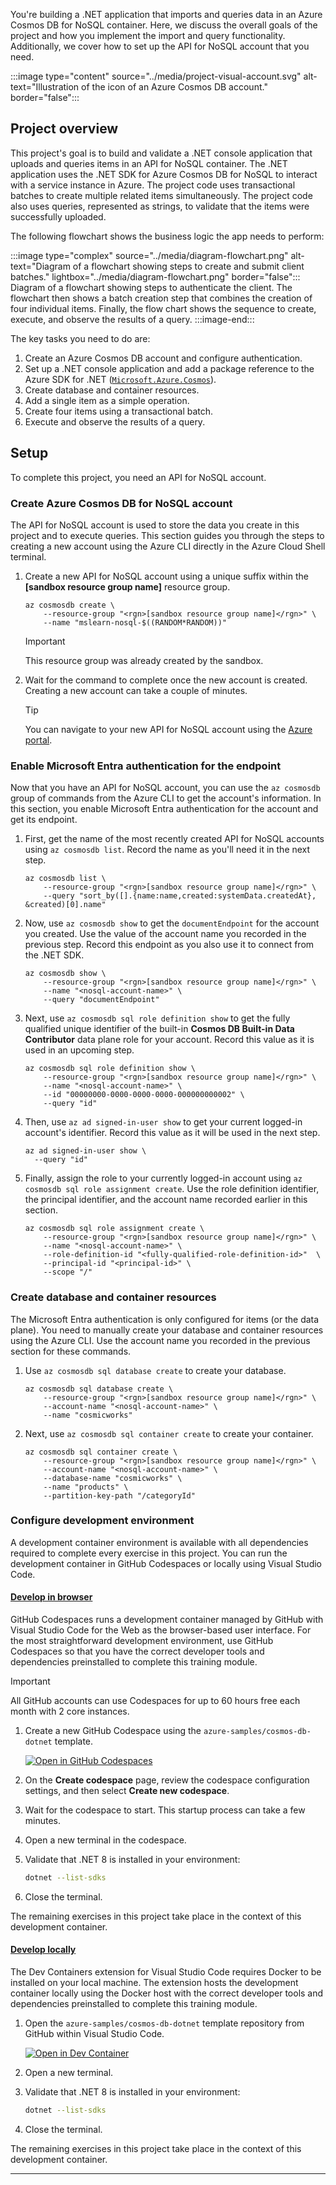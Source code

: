 You're building a .NET application that imports and queries data in an Azure Cosmos DB for NoSQL container. Here, we discuss the overall goals of the project and how you implement the import and query functionality. Additionally, we cover how to set up the API for NoSQL account that you need.

:::image type="content" source="../media/project-visual-account.svg" alt-text="Illustration of the icon of an Azure Cosmos DB account." border="false":::

## Project overview

This project's goal is to build and validate a .NET console application that uploads and queries items in an API for NoSQL container. The .NET application uses the .NET SDK for Azure Cosmos DB for NoSQL to interact with a service instance in Azure. The project code uses transactional batches to create multiple related items simultaneously. The project code also uses queries, represented as strings, to validate that the items were successfully uploaded.

The following flowchart shows the business logic the app needs to perform:

:::image type="complex" source="../media/diagram-flowchart.png" alt-text="Diagram of a flowchart showing steps to create and submit client batches." lightbox="../media/diagram-flowchart.png" border="false":::
Diagram of a flowchart showing steps to authenticate the client. The flowchart then shows a batch creation step that combines the creation of four individual items. Finally, the flow chart shows the sequence to create, execute, and observe the results of a query.
:::image-end:::

The key tasks you need to do are:

1. Create an Azure Cosmos DB account and configure authentication.
1. Set up a .NET console application and add a package reference to the Azure SDK for .NET ([`Microsoft.Azure.Cosmos`](https://www.nuget.org/packages/Microsoft.Azure.Cosmos)).
1. Create database and container resources.
1. Add a single item as a simple operation.
1. Create four items using a transactional batch.
1. Execute and observe the results of a query.

## Setup

To complete this project, you need an API for NoSQL account.

### Create Azure Cosmos DB for NoSQL account

The API for NoSQL account is used to store the data you create in this project and to execute queries. This section guides you through the steps to creating a new account using the Azure CLI directly in the Azure Cloud Shell terminal.

1. Create a new API for NoSQL account using a unique suffix within the **<rgn>[sandbox resource group name]</rgn>** resource group.

    ```azurecli
    az cosmosdb create \
        --resource-group "<rgn>[sandbox resource group name]</rgn>" \
        --name "mslearn-nosql-$((RANDOM*RANDOM))"
    ```

    > [!IMPORTANT]
    > This resource group was already created by the sandbox.

1. Wait for the command to complete once the new account is created. Creating a new account can take a couple of minutes.

    > [!TIP]
    > You can navigate to your new API for NoSQL account using the [Azure portal](https://portal.azure.com/learn.docs.microsoft.com?azure-portal=true).

### Enable Microsoft Entra authentication for the endpoint

Now that you have an API for NoSQL account, you can use the `az cosmosdb` group of commands from the Azure CLI to get the account's information. In this section, you enable Microsoft Entra authentication for the account and get its endpoint.

1. First, get the name of the most recently created API for NoSQL accounts using `az cosmosdb list`. Record the name as you'll need it in the next step.

    ```azurecli
    az cosmosdb list \
        --resource-group "<rgn>[sandbox resource group name]</rgn>" \
        --query "sort_by([].{name:name,created:systemData.createdAt}, &created)[0].name"
    ```

1. Now, use `az cosmosdb show` to get the `documentEndpoint` for the account you created. Use the value of the account name you recorded in the previous step. Record this endpoint as you also use it to connect from the .NET SDK.

    ```azurecli
    az cosmosdb show \
        --resource-group "<rgn>[sandbox resource group name]</rgn>" \
        --name "<nosql-account-name>" \
        --query "documentEndpoint"
    ```

1. Next, use `az cosmosdb sql role definition show` to get the fully qualified unique identifier of the built-in **Cosmos DB Built-in Data Contributor** data plane role for your account. Record this value as it is used in an upcoming step.

    ```azurecli
    az cosmosdb sql role definition show \
        --resource-group "<rgn>[sandbox resource group name]</rgn>" \
        --name "<nosql-account-name>" \
        --id "00000000-0000-0000-0000-000000000002" \
        --query "id"
    ```

1. Then, use `az ad signed-in-user show` to get your current logged-in account's identifier. Record this value as it will be used in the next step.

    ```azurecli
    az ad signed-in-user show \
      --query "id"
    ```

1. Finally, assign the role to your currently logged-in account using `az cosmosdb sql role assignment create`. Use the role definition identifier, the principal identifier, and the account name recorded earlier in this section.

    ```azurecli
    az cosmosdb sql role assignment create \
        --resource-group "<rgn>[sandbox resource group name]</rgn>" \
        --name "<nosql-account-name>" \
        --role-definition-id "<fully-qualified-role-definition-id>"  \
        --principal-id "<principal-id>" \
        --scope "/"
    ```

### Create database and container resources

The Microsoft Entra authentication is only configured for items (or the data plane). You need to manually create your database and container resources using the Azure CLI. Use the account name you recorded in the previous section for these commands.

1. Use `az cosmosdb sql database create` to create your database.

    ```azurecli
    az cosmosdb sql database create \
        --resource-group "<rgn>[sandbox resource group name]</rgn>" \
        --account-name "<nosql-account-name>" \
        --name "cosmicworks"    
    ```

1. Next, use `az cosmosdb sql container create` to create your container.

    ```azurecli
    az cosmosdb sql container create \
        --resource-group "<rgn>[sandbox resource group name]</rgn>" \
        --account-name "<nosql-account-name>" \
        --database-name "cosmicworks" \
        --name "products" \
        --partition-key-path "/categoryId"
    ```

### Configure development environment

A development container environment is available with all dependencies required to complete every exercise in this project. You can run the development container in GitHub Codespaces or locally using Visual Studio Code.

#### [Develop in browser](#tab/github-codespaces)

GitHub Codespaces runs a development container managed by GitHub with Visual Studio Code for the Web as the browser-based user interface. For the most straightforward development environment, use GitHub Codespaces so that you have the correct developer tools and dependencies preinstalled to complete this training module.

> [!IMPORTANT]
> All GitHub accounts can use Codespaces for up to 60 hours free each month with 2 core instances.

1. Create a new GitHub Codespace using the `azure-samples/cosmos-db-dotnet` template.

    [![Open in GitHub Codespaces](https://github.com/codespaces/badge.svg)](https://codespaces.new/azure-samples/cosmos-db-dotnet?quickstart=1&azure-portal=true)

1. On the **Create codespace** page, review the codespace configuration settings, and then select **Create new codespace**.

1. Wait for the codespace to start. This startup process can take a few minutes.

1. Open a new terminal in the codespace.

1. Validate that .NET 8 is installed in your environment:

    ```bash
    dotnet --list-sdks
    ```

1. Close the terminal.

The remaining exercises in this project take place in the context of this development container.

#### [Develop locally](#tab/visual-studio-code)

The Dev Containers extension for Visual Studio Code requires Docker to be installed on your local machine. The extension hosts the development container locally using the Docker host with the correct developer tools and dependencies preinstalled to complete this training module.

1. Open the `azure-samples/cosmos-db-dotnet` template repository from GitHub within Visual Studio Code.

    [![Open in Dev Container](https://img.shields.io/static/v1?style=for-the-badge&label=Open+in+Visual+Studio+Code&message=Dev+container&color=blue&logo=visualstudiocode)](vscode://ms-vscode-remote.remote-containers/cloneInVolume?url=https://github.com/azure-samples/cosmos-db-dotnet)

1. Open a new terminal.

1. Validate that .NET 8 is installed in your environment:

    ```bash
    dotnet --list-sdks
    ```

1. Close the terminal.

The remaining exercises in this project take place in the context of this development container.

---
